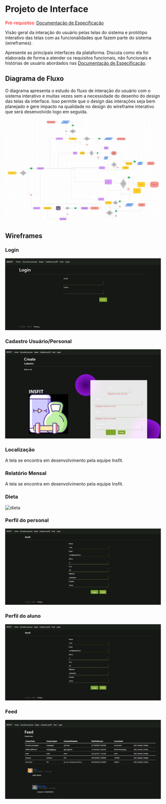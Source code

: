 
# Projeto de Interface

<span style="color:red">Pré-requisitos: <a href="2-Especificação do Projeto.md"> Documentação de Especificação</a></span>

Visão geral da interação do usuário pelas telas do sistema e protótipo interativo das telas com as funcionalidades que fazem parte do sistema (wireframes).

 Apresente as principais interfaces da plataforma. Discuta como ela foi elaborada de forma a atender os requisitos funcionais, não funcionais e histórias de usuário abordados nas <a href="2-Especificação do Projeto.md"> Documentação de Especificação</a>.

## Diagrama de Fluxo

O diagrama apresenta o estudo do fluxo de interação do usuário com o sistema interativo e  muitas vezes sem a necessidade do desenho do design das telas da interface. Isso permite que o design das interações seja bem planejado e gere impacto na qualidade no design do wireframe interativo que será desenvolvido logo em seguida.



![Diagrama de Fluxo](img/Diagrama%20de%20Fluxo.jpeg)


## Wireframes

### Login
![login](img/LOGIN.jpg)

### Cadastro Usuário/Personal
![cadastro](img/CADASTRO.jpg)

### Localização

A tela se encontra em desenvolvimento pela equipe Insfit.

### Relatório Mensal

A tela se encontra em desenvolvimento pela equipe Insfit.

### Dieta

![dieta](img/***.jpg)

### Perfil do personal
![personal](img/PERFIL.jpg)

### Perfil do aluno
![aluno](img/PERFIL.jpg)

### Feed
![feed](img/FEED.jpg)

